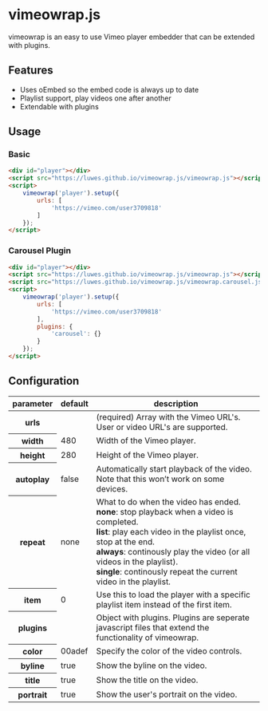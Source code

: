 # vimeowrap.js

vimeowrap is an easy to use Vimeo player embedder that can be extended with plugins.

## Features
* Uses oEmbed so the embed code is always up to date
* Playlist support, play videos one after another
* Extendable with plugins

## Usage
### Basic
``` html
<div id="player"></div>
<script src="https://luwes.github.io/vimeowrap.js/vimeowrap.js"></script>
<script>
	vimeowrap('player').setup({
		urls: [
			'https://vimeo.com/user3709818'
		]
	});
</script>
```

### Carousel Plugin
``` html
<div id="player"></div>
<script src="https://luwes.github.io/vimeowrap.js/vimeowrap.js"></script>
<script src="https://luwes.github.io/vimeowrap.js/vimeowrap.carousel.js"></script>
<script>
	vimeowrap('player').setup({
		urls: [
			'https://vimeo.com/user3709818'
		],
		plugins: {
			'carousel': {}
		}
	});
</script>
```

## Configuration
<table>
<thead><tr>
	<th>parameter</th>
	<th>default</th>
	<th>description</th>
</tr></thead>
<tbody>
	<tr>
		<th>urls</th>
		<td></td>
		<td>(required) Array with the Vimeo URL's. User or video URL's are supported.</td>
	</tr>
	<tr>
		<th>width</th>
		<td>480</td>
		<td>Width of the Vimeo player.</td>
	</tr>
	<tr>
		<th>height</th>
		<td>280</td>
		<td>Height of the Vimeo player.</td>
	</tr>
	<tr>
		<th>autoplay</th>
		<td>false</td>
		<td>Automatically start playback of the video. Note that this won’t work on some devices.</td>
	</tr>
	<tr>
		<th>repeat</th>
		<td>none</td>
		<td>
			What to do when the video has ended.<br/>
			<b>none</b>: stop playback when a video is completed.<br/>
			<b>list</b>: play each video in the playlist once, stop at the end.<br/>
			<b>always</b>: continously play the video (or all videos in the playlist).<br/>
			<b>single</b>: continously repeat the current video in the playlist.
		</td>
	</tr>
	<tr>
		<th>item</th>
		<td>0</td>
		<td>Use this to load the player with a specific playlist item instead of the first item.</td>
	</tr>
	<tr>
		<th>plugins</th>
		<td></td>
		<td>Object with plugins. Plugins are seperate javascript files that extend the functionality of vimeowrap.</td>
	</tr>
	<tr>
		<th>color</th>
		<td>00adef</td>
		<td>Specify the color of the video controls.</td>
	</tr>
	<tr>
		<th>byline</th>
		<td>true</td>
		<td>Show the byline on the video.</td>
	</tr>
	<tr>
		<th>title</th>
		<td>true</td>
		<td>Show the title on the video.</td>
	</tr>
	<tr>
		<th>portrait</th>
		<td>true</td>
		<td>Show the user's portrait on the video.</td>
	</tr>
	</tbody>
</table>
